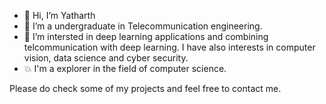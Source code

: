 - 👋 Hi, I’m Yatharth
- 👀 I’m a undergraduate in Telecommunication engineering.
- 🌱 I’m intersted in deep learning
 applications and combining telcommunication with deep learning.
 I have also interests in computer vision, data science and cyber security.
 - 💥 I'm a explorer in the field of computer science.
 
 Please do check some of my projects and feel free to contact me.

<!---
yangsong24/yangsong24 is a ✨ special ✨ repository because its `README.md` (this file) appears on your GitHub profile.
You can click the Preview link to take a look at your changes.
--->
